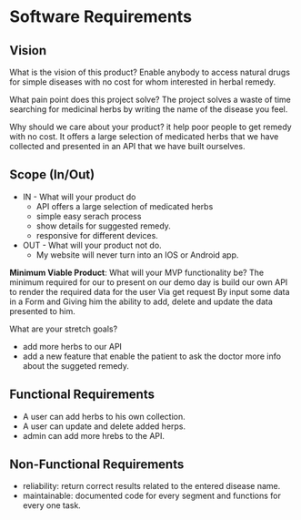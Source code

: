# Software Requirements

## Vision
What is the vision of this product?
Enable anybody to access natural drugs for simple diseases with no cost for whom interested in herbal remedy.

What pain point does this project solve?
The project solves a waste of time searching for medicinal herbs by writing the name of the disease you feel.

Why should we care about your product?
it help poor people to get remedy with no cost. It offers a large selection of medicated herbs that we have collected and presented in an API that we have built ourselves.

## Scope (In/Out)
* IN - What will your product do
    * API offers a large selection of medicated herbs
    * simple easy serach process
    * show details for suggested remedy.
    * responsive for different devices.  
* OUT - What will your product not do.
    * My website will never turn into an IOS or Android app.

**Minimum Viable Product**:
What will your MVP functionality be?
The minimum required for our to present on our demo day is build our own API to render the required data for the user Via get request By input some data in a Form and Giving him the ability to add, delete and update the data presented to him.

What are your stretch goals?
* add more herbs to our API
* add a new feature that enable the patient to ask the doctor more info about the suggeted remedy.

## Functional Requirements
* A user can add herbs to his own collection.
* A user can update and delete added herps.
* admin can add more hrebs to the API.

## Non-Functional Requirements
* reliability: return correct results related to the entered disease name.
* maintainable: documented code for every segment and functions for every one task.